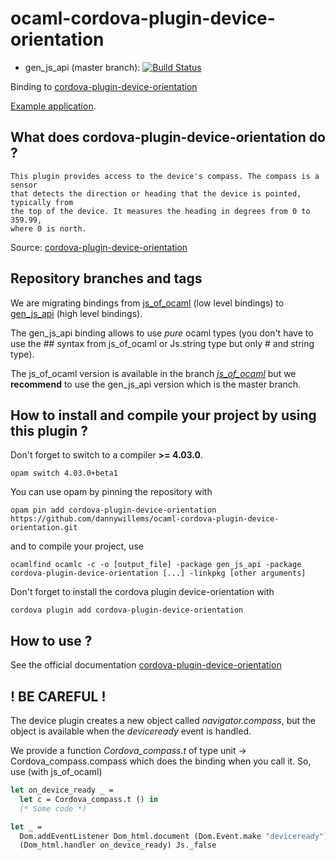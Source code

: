 # ocaml-cordova-plugin-device-orientation

* gen_js_api (master branch): [![Build Status](https://travis-ci.org/dannywillems/ocaml-cordova-plugin-device-orientation.svg?branch=master)](https://travis-ci.org/dannywillems/ocaml-cordova-plugin-device-orientation)

Binding to
[cordova-plugin-device-orientation](https://github.com/apache/cordova-plugin-device-orientation)

[Example
application](https://github.com/dannywillems/ocaml-cordova-plugin-device-orientation-example).

## What does cordova-plugin-device-orientation do ?

```
This plugin provides access to the device's compass. The compass is a sensor
that detects the direction or heading that the device is pointed, typically from
the top of the device. It measures the heading in degrees from 0 to 359.99,
where 0 is north.
```

Source: [cordova-plugin-device-orientation](https://github.com/apache/cordova-plugin-device-orientation)

## Repository branches and tags

We are migrating bindings from
[js_of_ocaml](https://github.com/ocsigen/js_of_ocaml) (low level bindings) to
[gen_js_api](https://github.com/lexifi/gen_js_api) (high level bindings).

The gen_js_api binding allows to use *pure* ocaml types (you don't have to use
the ## syntax from js_of_ocaml or Js.string type but only # and string type).

The js_of_ocaml version is available in the branch
[*js_of_ocaml*](https://github.com/dannywillems/ocaml-cordova-plugin-device-orientation/tree/js_of_ocaml)
but we **recommend** to use the gen_js_api version which is the master branch.

## How to install and compile your project by using this plugin ?

Don't forget to switch to a compiler **>= 4.03.0**.
```Shell
opam switch 4.03.0+beta1
```

You can use opam by pinning the repository with
```Shell
opam pin add cordova-plugin-device-orientation https://github.com/dannywillems/ocaml-cordova-plugin-device-orientation.git
```

and to compile your project, use
```Shell
ocamlfind ocamlc -c -o [output_file] -package gen_js_api -package cordova-plugin-device-orientation [...] -linkpkg [other arguments]
```

Don't forget to install the cordova plugin device-orientation with
```Shell
cordova plugin add cordova-plugin-device-orientation
```

## How to use ?

See the official documentation
[cordova-plugin-device-orientation](https://github.com/apache/cordova-plugin-device-orientation)

## ! BE CAREFUL !

The device plugin creates a new object called *navigator.compass*, but the object is
available when the *deviceready* event is handled.

We provide a function *Cordova_compass.t* of type unit -> Cordova_compass.compass
which does the binding when you call it.
So, use (with js_of_ocaml)

```OCaml
let on_device_ready _ =
  let c = Cordova_compass.t () in
  (* Some code *)

let _ =
  Dom.addEventListener Dom_html.document (Dom.Event.make "deviceready")
  (Dom_html.handler on_device_ready) Js._false
```
